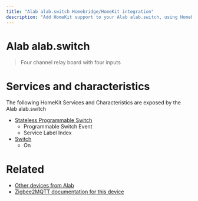```yaml
---
title: "Alab alab.switch Homebridge/HomeKit integration"
description: "Add HomeKit support to your Alab alab.switch, using Homebridge, Zigbee2MQTT and homebridge-z2m."
---
```

<!---
This file has been GENERATED using src/docgen/docgen.ts
DO NOT EDIT THIS FILE MANUALLY!
-->
# Alab alab.switch
> Four channel relay board with four inputs


# Services and characteristics
The following HomeKit Services and Characteristics are exposed by
the Alab alab.switch

* [Stateless Programmable Switch](../../action.md)
  * Programmable Switch Event
  * Service Label Index
* [Switch](../../switch.md)
  * On


# Related
* [Other devices from Alab](../index.md#alab)
* [Zigbee2MQTT documentation for this device](https://www.zigbee2mqtt.io/devices/alab.switch.html)